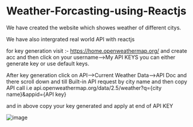 # Weather-Forcasting-using-Reactjs

We have created the website which showes weather of different citys.

We have also intergrated real world API with reactjs

for key generation visit :- https://home.openweathermap.org/
and create acc and then click on your username-->My API KEYS   you can either generate key or use default keys.

After key generation click on API-->Current Weather Data-->API Doc and there scroll down and till Built-in API request by city name and then copy API call i.e api.openweathermap.org/data/2.5/weather?q={city name}&appid={API key}

and in above copy your key generated and apply at end of API KEY 


![image](https://user-images.githubusercontent.com/35261062/158146300-20102abb-ce11-48ba-8203-2fece5910673.png)
